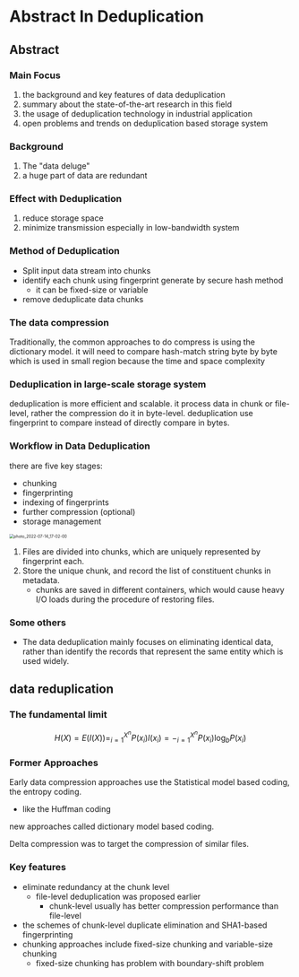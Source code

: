 # Abstract In Deduplication

## Abstract 

### Main Focus

1. the background and key features of data deduplication
2. summary about the state-of-the-art research in this field
3. the usage of deduplication technology in industrial application
4. open problems and trends on deduplication based storage system

### Background

1. The "data deluge"
2. a huge part of data are redundant

### Effect with Deduplication

1. reduce storage space
2. minimize transmission especially in low-bandwidth system

### Method of Deduplication

- Split input data stream into chunks
- identify each chunk using fingerprint generate by secure hash method
  - it can be fixed-size or variable
- remove deduplicate data chunks

### The data compression

Traditionally, the common approaches to do compress is using the dictionary model.
it will need to compare hash-match string byte by byte
which is used in small region because the time and space complexity

### Deduplication in large-scale storage system

deduplication is more efficient and scalable.
it process data in chunk or file-level, rather the compression do it in byte-level.
	deduplication use fingerprint to compare instead of directly compare in bytes.

### Workflow in Data Deduplication

there are five key stages:

- chunking
- fingerprinting
- indexing of fingerprints
- further compression (optional)
- storage management

<img src="C:\Users\Wings\Downloads\Documents\photo_2022-07-14_17-02-00.jpg" alt="photo_2022-07-14_17-02-00" style="zoom:50%;" />

1. Files are divided into chunks, which are uniquely represented by fingerprint each.
2. Store the unique chunk, and record the list of constituent chunks in metadata.
   - chunks are saved in different containers, which would cause heavy I/O loads during the procedure of restoring files.

### Some others

- The data deduplication mainly focuses on eliminating identical data, rather than identify the records that represent the same entity which is used widely.

## data reduplication

### The fundamental limit

$$
H(X) = E(I(X)) = ^{X^n}_{i=1}{P(x_i)I(x_i)}=-^{X^n}_{i=1}P(x_i)\log_bP(x_i)
$$

### Former Approaches

Early data compression approaches use the Statistical model based coding, the entropy coding.

- like the Huffman coding

new approaches called dictionary model based coding.

Delta compression was to target the compression of similar files.

### Key features

- eliminate redundancy at the chunk level
  - file-level deduplication was proposed earlier
    - chunk-level usually has better compression performance than file-level
- the schemes of chunk-level duplicate elimination and SHA1-based fingerprinting
- chunking approaches include fixed-size chunking and variable-size chunking
  - fixed-size chunking has problem with boundary-shift problem
